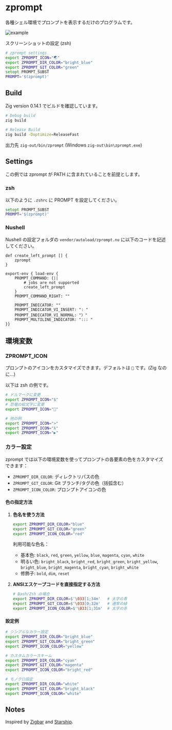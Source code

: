 # zprompt

各種シェル環境でプロンプトを表示するだけのプログラムです。

![example](https://i.gyazo.com/b6b9e262025d475520133e1dbd42c942.png)

スクリーンショットの設定 (zsh)

```zsh
# zprompt settings
export ZPROMPT_ICON="🌏"
export ZPROMPT_DIR_COLOR="bright_blue"
export ZPROMPT_GIT_COLOR="green"
setopt PROMPT_SUBST
PROMPT='$(zprompt)'
```

## Build

Zig version 0.14.1 でビルドを確認しています。

```bash
# Debug build
zig build

# Release Build
zig build -Doptimize=ReleaseFast
```

出力先 `zig-out/bin/zprompt` (Windows `zig-out\bin\zprompt.exe`)

## Settings

この例では zprompt が PATH に含まれていることを前提とします。 

### zsh

以下のように `.zshrc` に PROMPT を設定してください。

```zsh
setopt PROMPT_SUBST
PROMPT='$(zprompt)'
```

### Nushell

Nushell の設定フォルダの `vendor/autoload/zprompt.nu` に以下のコードを記述してください。

```nu
def create_left_prompt [] {
    zprompt
}

export-env { load-env {
    PROMPT_COMMAND: {||
        # jobs are not supported
        create_left_prompt
    }
    PROMPT_COMMAND_RIGHT: ""

    PROMPT_INDICATOR: ""
    PROMPT_INDICATOR_VI_INSERT: ": "
    PROMPT_INDICATOR_VI_NORMAL: "〉"
    PROMPT_MULTILINE_INDICATOR: "::: "
}}
```

## 環境変数

### ZPROMPT_ICON

プロンプトのアイコンをカスタマイズできます。デフォルトは `🦀` です。(Zig なのに...)

以下は zsh の例です。

```bash
# ドルマークに変更
export ZPROMPT_ICON="$"
# 恐竜の絵文字に変更
export ZPROMPT_ICON="🦖"

# 他の例
export ZPROMPT_ICON=">"
export ZPROMPT_ICON="λ"
export ZPROMPT_ICON="▶"
```

### カラー設定

zprompt では以下の環境変数を使ってプロンプトの各要素の色をカスタマイズできます：

- `ZPROMPT_DIR_COLOR`: ディレクトリパスの色
- `ZPROMPT_GIT_COLOR`: Git ブランチ/タグの色（括弧含む）
- `ZPROMPT_ICON_COLOR`: プロンプトアイコンの色

#### 色の指定方法

1. **色名を使う方法**
   ```bash
   export ZPROMPT_DIR_COLOR="blue"
   export ZPROMPT_GIT_COLOR="green"
   export ZPROMPT_ICON_COLOR="red"
   ```

   利用可能な色名：
   - 基本色: `black`, `red`, `green`, `yellow`, `blue`, `magenta`, `cyan`, `white`
   - 明るい色: `bright_black`, `bright_red`, `bright_green`, `bright_yellow`, `bright_blue`, `bright_magenta`, `bright_cyan`, `bright_white`
   - 修飾子: `bold`, `dim`, `reset`

2. **ANSIエスケープコードを直接指定する方法**
   ```bash
   # Bash/Zsh の場合
   export ZPROMPT_DIR_COLOR=$'\033[1;34m'   # 太字の青
   export ZPROMPT_GIT_COLOR=$'\033[0;32m'   # 通常の緑
   export ZPROMPT_ICON_COLOR=$'\033[1;31m'  # 太字の赤
   ```

#### 設定例

```bash
# シンプルなカラー設定
export ZPROMPT_DIR_COLOR="bright_blue"
export ZPROMPT_GIT_COLOR="bright_green"
export ZPROMPT_ICON_COLOR="yellow"

# カスタムカラースキーム
export ZPROMPT_DIR_COLOR="cyan"
export ZPROMPT_GIT_COLOR="magenta"
export ZPROMPT_ICON_COLOR="bright_red"

# モノクロ設定
export ZPROMPT_DIR_COLOR="white"
export ZPROMPT_GIT_COLOR="bright_black"
export ZPROMPT_ICON_COLOR="white"
```

## Notes

Inspired by [Zigbar](https://github.com/dbushell/zigbar) and [Starship](https://starship.rs/).

